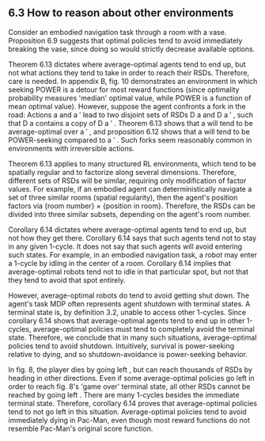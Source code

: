 ## 6.3 How to reason about other environments

Consider an embodied navigation task through a room with a vase. Proposition 6.9 suggests that optimal policies tend to avoid immediately breaking the vase, since doing so would strictly decrease available options.

Theorem 6.13 dictates where average-optimal agents tend to end up, but not what actions they tend to take in order to reach their RSDs. Therefore, care is needed. In appendix B, fig. 10 demonstrates an environment in which seeking POWER is a detour for most reward functions (since optimality probability measures 'median' optimal value, while POWER is a function of mean optimal value). However, suppose the agent confronts a fork in the road: Actions a and a ′ lead to two disjoint sets of RSDs D a and D a ′ , such that D a contains a copy of D a ′ . Theorem 6.13 shows that a will tend to be average-optimal over a ′ , and proposition 6.12 shows that a will tend to be POWER-seeking compared to a ′ . Such forks seem reasonably common in environments with irreversible actions.

Theorem 6.13 applies to many structured RL environments, which tend to be spatially regular and to factorize along several dimensions. Therefore, different sets of RSDs will be similar, requiring only modification of factor values. For example, if an embodied agent can deterministically navigate a set of three similar rooms (spatial regularity), then the agent's position factors via {room number} × {position in room}. Therefore, the RSDs can be divided into three similar subsets, depending on the agent's room number.

Corollary 6.14 dictates where average-optimal agents tend to end up, but not how they get there. Corollary 6.14 says that such agents tend not to stay in any given 1-cycle. It does not say that such agents will avoid entering such states. For example, in an embodied navigation task, a robot may enter a 1-cycle by idling in the center of a room. Corollary 6.14 implies that average-optimal robots tend not to idle in that particular spot, but not that they tend to avoid that spot entirely.

However, average-optimal robots do tend to avoid getting shut down. The agent's task MDP often represents agent shutdown with terminal states. A terminal state is, by definition 3.2, unable to access other 1-cycles. Since corollary 6.14 shows that average-optimal agents tend to end up in other 1-cycles, average-optimal policies must tend to completely avoid the terminal state. Therefore, we conclude that in many such situations, average-optimal policies tend to avoid shutdown. Intuitively, survival is power-seeking relative to dying, and so shutdown-avoidance is power-seeking behavior.

In fig. 8, the player dies by going left , but can reach thousands of RSDs by heading in other directions. Even if some average-optimal policies go left in order to reach fig. 8's 'game over' terminal state, all other RSDs cannot be reached by going left . There are many 1-cycles besides the immediate terminal state. Therefore, corollary 6.14 proves that average-optimal policies tend to not go left in this situation. Average-optimal policies tend to avoid immediately dying in Pac-Man, even though most reward functions do not resemble Pac-Man's original score function.
